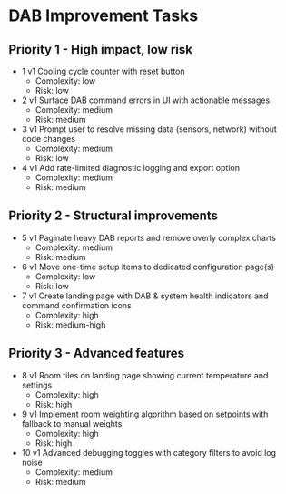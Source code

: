 # DAB Improvement Tasks

## Priority 1 - High impact, low risk
- 1 v1 Cooling cycle counter with reset button
  - Complexity: low
  - Risk: low
- 2 v1 Surface DAB command errors in UI with actionable messages
  - Complexity: medium
  - Risk: medium
- 3 v1 Prompt user to resolve missing data (sensors, network) without code changes
  - Complexity: medium
  - Risk: low
- 4 v1 Add rate-limited diagnostic logging and export option
  - Complexity: medium
  - Risk: medium

## Priority 2 - Structural improvements
- 5 v1 Paginate heavy DAB reports and remove overly complex charts
  - Complexity: medium
  - Risk: medium
- 6 v1 Move one-time setup items to dedicated configuration page(s)
  - Complexity: low
  - Risk: low
- 7 v1 Create landing page with DAB & system health indicators and command confirmation icons
  - Complexity: high
  - Risk: medium-high

## Priority 3 - Advanced features
- 8 v1 Room tiles on landing page showing current temperature and settings
  - Complexity: high
  - Risk: high
- 9 v1 Implement room weighting algorithm based on setpoints with fallback to manual weights
  - Complexity: high
  - Risk: high
- 10 v1 Advanced debugging toggles with category filters to avoid log noise
  - Complexity: medium
  - Risk: medium
